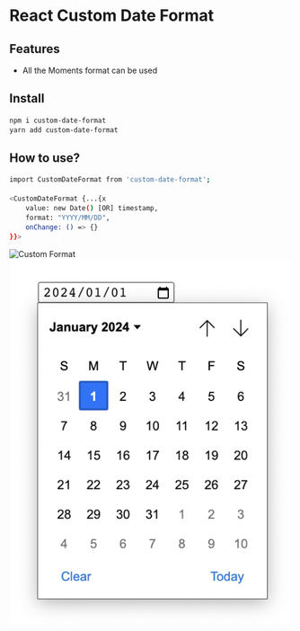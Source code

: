# React Custom Date Format

## Features
- All the Moments format can be used

## Install
```sh
npm i custom-date-format
yarn add custom-date-format
```
## How to use?
```sh
import CustomDateFormat from 'custom-date-format';

<CustomDateFormat {...{x
    value: new Date() [OR] timestamp, 
    format: "YYYY/MM/DD", 
    onChange: () => {}
}}>
```

<!-- ![Custom Format](/assets/1.png?raw=true "Custom Format") -->
![Custom Format](/assets/2.png?raw=true "Custom Format")
![Custom Format](/assets/3.png?raw=true "Date picker")
